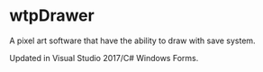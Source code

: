 # wtpDrawer



A pixel art software that have the ability to draw with save system.

Updated in Visual Studio 2017/C# Windows Forms.
